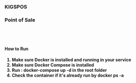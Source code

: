 <h3>KIGSPOS<h3>
<p>Point of Sale</p>
<br><br>
<h4>How to Run<h4>

1. Make sure Docker is installed and running in your service<br>
2. Make sure Docker Compose is installed<br>
3. Run : <b>docker-compose up -d</b> in the root folder
4. Check the container if it's already run by <b>docker ps -a</b> 
